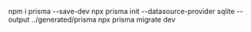 npm i prisma --save-dev
npx prisma init --datasource-provider sqlite --output ../generated/prisma
npx prisma migrate dev